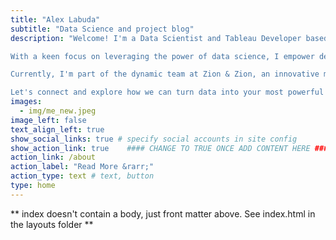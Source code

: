 ```yaml
---
title: "Alex Labuda"
subtitle: "Data Science and project blog"
description: "Welcome! I'm a Data Scientist and Tableau Developer based in New York.\n

With a keen focus on leveraging the power of data science, I empower decision-makers to tackle complex business challenges and craft effective business intelligence tools to track their success journey.\n 

Currently, I'm part of the dynamic team at Zion & Zion, an innovative marketing agency in Arizona, where I blend analytical expertise with creative strategies to drive meaningful results. My approach is rooted in both the art and science of data, ensuring that every solution is not just technically sound, but also strategically aligned with business goals.\n

Let's connect and explore how we can turn data into your most powerful asset!"
images:
  - img/me_new.jpeg
image_left: false
text_align_left: true
show_social_links: true # specify social accounts in site config
show_action_link: true    #### CHANGE TO TRUE ONCE ADD CONTENT HERE ### 
action_link: /about
action_label: "Read More &rarr;"
action_type: text # text, button
type: home
---
```


** index doesn't contain a body, just front matter above.
See index.html in the layouts folder **
